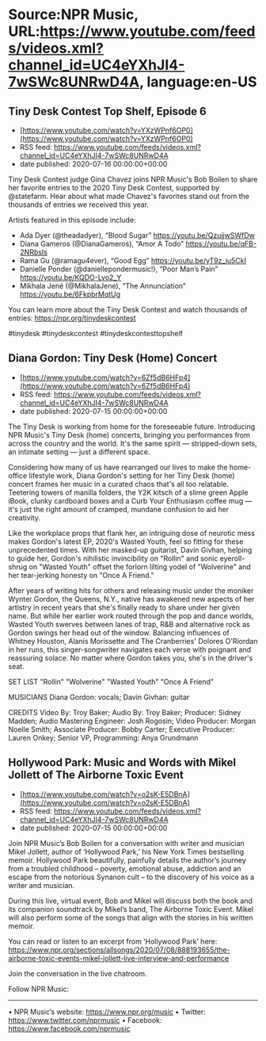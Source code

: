 # Source:NPR Music, URL:https://www.youtube.com/feeds/videos.xml?channel_id=UC4eYXhJI4-7wSWc8UNRwD4A, language:en-US

## Tiny Desk Contest Top Shelf, Episode 6
 - [https://www.youtube.com/watch?v=YXzWPnf6OP0](https://www.youtube.com/watch?v=YXzWPnf6OP0)
 - RSS feed: https://www.youtube.com/feeds/videos.xml?channel_id=UC4eYXhJI4-7wSWc8UNRwD4A
 - date published: 2020-07-16 00:00:00+00:00

Tiny Desk Contest judge Gina Chavez joins NPR Music's Bob Boilen to share her favorite entries to the 2020 Tiny Desk Contest, supported by @statefarm. Hear about what made Chavez's favorites stand out from the thousands of entries we received this year. 

Artists featured in this episode include:
- Ada Dyer (@theadadyer), “Blood Sugar” https://youtu.be/QzujjwSWfDw 
- Diana Gameros (@DianaGameros), “Amor A Todo” https://youtu.be/qFB-2NRbsIs 
- Rama Gu (@ramagu4ever), “Good Egg” https://youtu.be/yT9z_iu5CkI 
- Danielle Ponder (@daniellepondermusic!), “Poor Man’s Pain” https://youtu.be/KQDO-Lvo2_Y 
- Mikhala Jené (@MikhalaJene), “The Annunciation” https://youtu.be/6FkpbrMqtUg 

You can learn more about the Tiny Desk Contest and watch thousands of entries: https://npr.org/tinydeskcontest

#tinydesk #tinydeskcontest #tinydeskcontesttopshelf

## Diana Gordon: Tiny Desk (Home) Concert
 - [https://www.youtube.com/watch?v=6Zf5dB6HFp4](https://www.youtube.com/watch?v=6Zf5dB6HFp4)
 - RSS feed: https://www.youtube.com/feeds/videos.xml?channel_id=UC4eYXhJI4-7wSWc8UNRwD4A
 - date published: 2020-07-15 00:00:00+00:00

The Tiny Desk is working from home for the foreseeable future. Introducing NPR Music's Tiny Desk (home) concerts, bringing you performances from across the country and the world. It's the same spirit — stripped-down sets, an intimate setting — just a different space.

Considering how many of us have rearranged our lives to make the home-office lifestyle work, Diana Gordon's setting for her Tiny Desk (home) concert frames her music in a curated chaos that's all too relatable. Teetering towers of manilla folders, the Y2K kitsch of a slime green Apple iBook, clunky cardboard boxes and a Curb Your Enthusiasm coffee mug — it's just the right amount of cramped, mundane confusion to aid her creativity.

Like the workplace props that flank her, an intriguing dose of neurotic mess makes Gordon's latest EP, 2020's Wasted Youth, feel so fitting for these unprecedented times. With her masked-up guitarist, Davin Givhan, helping to guide her, Gordon's nihilistic invincibility on "Rollin" and sonic eyeroll-shrug on "Wasted Youth" offset the forlorn lilting yodel of "Wolverine" and her tear-jerking honesty on "Once A Friend."

After years of writing hits for others and releasing music under the moniker Wynter Gordon, the Queens, N.Y., native has awakened new aspects of her artistry in recent years that she's finally ready to share under her given name. But while her earlier work routed through the pop and dance worlds, Wasted Youth swerves between lanes of trap, R&B and alternative rock as Gordon swings her head out of the window. Balancing influences of Whitney Houston, Alanis Morissette and The Cranberries' Dolores O'Riordan in her runs, this singer-songwriter navigates each verse with poignant and reassuring solace. No matter where Gordon takes you, she's in the driver's seat.

SET LIST
"Rollin"
"Wolverine"
"Wasted Youth"
"Once A Friend"

MUSICIANS
Diana Gordon: vocals; Davin Givhan: guitar

CREDITS
Video By: Troy Baker; Audio By: Troy Baker; Producer: Sidney Madden; Audio Mastering Engineer: Josh Rogosin; Video Producer: Morgan Noelle Smith; Associate Producer: Bobby Carter; Executive Producer: Lauren Onkey; Senior VP, Programming: Anya Grundmann

## Hollywood Park: Music and Words with Mikel Jollett of The Airborne Toxic Event
 - [https://www.youtube.com/watch?v=o2sK-E5DBnA](https://www.youtube.com/watch?v=o2sK-E5DBnA)
 - RSS feed: https://www.youtube.com/feeds/videos.xml?channel_id=UC4eYXhJI4-7wSWc8UNRwD4A
 - date published: 2020-07-15 00:00:00+00:00

Join NPR Music’s Bob Boilen for a conversation with writer and musician Mikel Jollett, author of ‘Hollywood Park,’ his New York Times bestselling memoir. Hollywood Park  beautifully, painfully details the author’s journey from a troubled childhood – poverty, emotional abuse, addiction and an escape from the notorious Synanon cult – to the discovery of his voice as a writer and musician. 
 
During this live, virtual event, Bob and Mikel will discuss both the book and its companion soundtrack by Mikel’s band, The Airborne Toxic Event. Mikel will also perform some of the songs that align with the stories in his written memoir. 
 
You can read or listen to an excerpt from ‘Hollywood Park’ here: https://www.npr.org/sections/allsongs/2020/07/08/888193655/the-airborne-toxic-events-mikel-jollett-live-interview-and-performance
 
Join the conversation in the live chatroom.

Follow NPR Music:
___________________

• NPR Music’s website: https://www.npr.org/music
• Twitter: https://www.twitter.com/nprmusic
• Facebook: https://www.facebook.com/nprmusic

